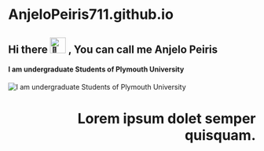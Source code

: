 # AnjeloPeiris711.github.io
## Hi there <picture><source srcset="https://fonts.gstatic.com/s/e/notoemoji/latest/1f44b/512.webp" type="image/webp"><img src="https://fonts.gstatic.com/s/e/notoemoji/latest/1f44b/512.gif" alt="👋" width="32" height="32"></picture> , You can call me Anjelo Peiris
#### I am undergraduate Students of Plymouth University 
![I am undergraduate Students of Plymouth University ](https://images6.fanpop.com/image/photos/41200000/IMG-1970-PNG-nick-wilde-41239315-702-970.png)<h1 align="right">Lorem ipsum dolet semper quisquam.</h1>








